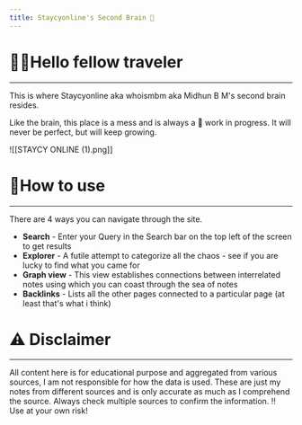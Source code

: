 ```yaml
---
title: Staycyonline's Second Brain 🧠
---
```


# 🙋‍♂️Hello fellow traveler 
---
This is where Staycyonline aka whoismbm aka Midhun B M's second brain resides. 

Like the brain, this place is a mess and is always a 🔧 work in progress. 
It will never be perfect, but will keep growing. 

![[STAYCY ONLINE (1).png]]

# 🤔How to use
---

There are 4 ways you can navigate through the site.
- **Search** - Enter your Query in the Search bar on the top left of the screen to get results
- **Explorer** - A futile attempt to categorize all the chaos - see if you are lucky to find what you came for
- **Graph view** - This view establishes connections between interrelated notes using which you can coast through the sea of notes
- **Backlinks** - Lists all the other pages connected to a particular page (at least that's what i think)

# ⚠️ Disclaimer
---
All content here is for educational purpose and aggregated from various sources, I am not responsible for how the data is used.  These are just my notes from different sources and is only accurate as much as I comprehend the source.  Always check multiple sources to confirm the information. 
‼️ Use at your own risk!
